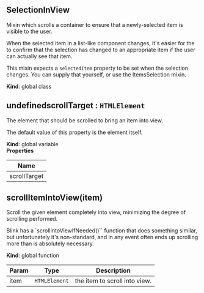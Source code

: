 <a name="SelectionInView"></a>
## SelectionInView
Mixin which scrolls a container to ensure that a newly-selected
item is visible to the user.

When the selected item in a list-like component changes, it's easier for the
to confirm that the selection has changed to an appropriate item if the user
can actually see that item.

This mixin expects a `selectedItem` property to be set when the selection
changes. You can supply that yourself, or use the ItemsSelection mixin.

**Kind**: global class  
<a name="undefinedscrollTarget"></a>
## undefinedscrollTarget : <code>HTMLElement</code>
The element that should be scrolled to bring an item into view.

The default value of this property is the element itself.

**Kind**: global variable  
**Properties**

| Name |
| --- |
| scrollTarget | 

<a name="scrollItemIntoView"></a>
## scrollItemIntoView(item)
Scroll the given element completely into view, minimizing the degree of
scrolling performed.

Blink has a `scrollIntoViewIfNeeded()`` function that does something
similar, but unfortunately it's non-standard, and in any event often ends
up scrolling more than is absolutely necessary.

**Kind**: global function  

| Param | Type | Description |
| --- | --- | --- |
| item | <code>HTMLElement</code> | the item to scroll into view. |

